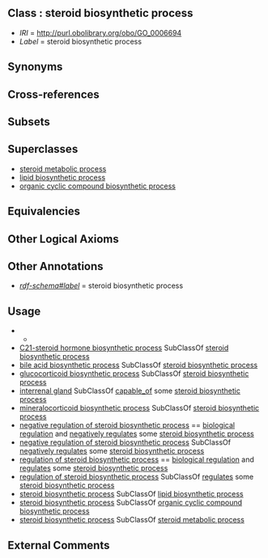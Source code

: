 
## Class : steroid biosynthetic process

 * *IRI* = http://purl.obolibrary.org/obo/GO_0006694
 * *Label* = steroid biosynthetic process

## Synonyms


## Cross-references


## Subsets


## Superclasses

 * [steroid metabolic process](../../GO/02/GO_0008202.md)
 * [lipid biosynthetic process](../../GO/10/GO_0008610.md)
 * [organic cyclic compound biosynthetic process](../../GO/62/GO_1901362.md)

## Equivalencies


## Other Logical Axioms


## Other Annotations

 * *[rdf-schema#label](../../el/rdf-schema#label.md)* = steroid biosynthetic process

## Usage

 * -
 * [C21-steroid hormone biosynthetic process](../../GO/00/GO_0006700.md) SubClassOf [steroid biosynthetic process](../../GO/94/GO_0006694.md)
 * [bile acid biosynthetic process](../../GO/99/GO_0006699.md) SubClassOf [steroid biosynthetic process](../../GO/94/GO_0006694.md)
 * [glucocorticoid biosynthetic process](../../GO/04/GO_0006704.md) SubClassOf [steroid biosynthetic process](../../GO/94/GO_0006694.md)
 * [interrenal gland](../../UBERON/56/UBERON_0006856.md) SubClassOf [capable_of](../../RO/15/RO_0002215.md) some [steroid biosynthetic process](../../GO/94/GO_0006694.md)
 * [mineralocorticoid biosynthetic process](../../GO/05/GO_0006705.md) SubClassOf [steroid biosynthetic process](../../GO/94/GO_0006694.md)
 * [negative regulation of steroid biosynthetic process](../../GO/94/GO_0010894.md) == [biological regulation](../../GO/07/GO_0065007.md) and [negatively regulates](../../RO/12/RO_0002212.md) some [steroid biosynthetic process](../../GO/94/GO_0006694.md)
 * [negative regulation of steroid biosynthetic process](../../GO/94/GO_0010894.md) SubClassOf [negatively regulates](../../RO/12/RO_0002212.md) some [steroid biosynthetic process](../../GO/94/GO_0006694.md)
 * [regulation of steroid biosynthetic process](../../GO/10/GO_0050810.md) == [biological regulation](../../GO/07/GO_0065007.md) and [regulates](../../RO/11/RO_0002211.md) some [steroid biosynthetic process](../../GO/94/GO_0006694.md)
 * [regulation of steroid biosynthetic process](../../GO/10/GO_0050810.md) SubClassOf [regulates](../../RO/11/RO_0002211.md) some [steroid biosynthetic process](../../GO/94/GO_0006694.md)
 * [steroid biosynthetic process](../../GO/94/GO_0006694.md) SubClassOf [lipid biosynthetic process](../../GO/10/GO_0008610.md)
 * [steroid biosynthetic process](../../GO/94/GO_0006694.md) SubClassOf [organic cyclic compound biosynthetic process](../../GO/62/GO_1901362.md)
 * [steroid biosynthetic process](../../GO/94/GO_0006694.md) SubClassOf [steroid metabolic process](../../GO/02/GO_0008202.md)

## External Comments

